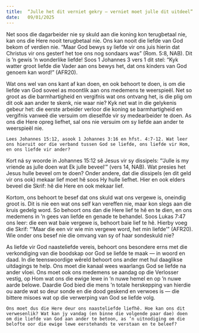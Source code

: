 ```yaml
---
title:  “Julle het dit verniet gekry — verniet moet julle dit uitdeel”
date:   09/01/2025
---
```


Net soos die dagarbeider nie sy skuld aan die koning kon terugbetaal nie, kan ons die Here nooit terugbetaal nie. Ons kan nooit die liefde van God bekom of verdien nie. “Maar God bewys sy liefde vir ons juis hierin dat Christus vir ons gesterf het toe ons nog sondaars was” (Rom. 5:8, NAB). Dit is ’n gewis ’n wonderlike liefde! Soos 1 Johannes 3 vers 1 dit stel: “Kyk watter groot liefde die Vader aan ons bewys het, dat ons kinders van God genoem kan word!” (AFR20).

Wat ons wel van ons kant af kan doen, en ook behoort te doen, is om die liefde van God soveel as moontlik aan ons medemens te weerspieël. Net so groot as die barmhartigheid en vergifnis wat ons ontvang het, is die plig om dit ook aan ander te skenk, nie waar nie? Kyk net wat in die gelykenis gebeur het: die eerste arbeider verloor die koning se barmhartigheid en vergifnis vanweë die versuim om dieselfde vir sy medearbeider te doen. As ons die Here opreg liefhet, sal ons nie versuim om sy liefde aan ander te weerspieël nie.

`Lees Johannes 15:12, asook 1 Johannes 3:16 en hfst. 4:7-12. Wat leer ons hieruit oor die verband tussen God se liefde, ons liefde vir Hom, en ons liefde vir ander?`

Kort ná sy woorde in Johannes 15:12 sê Jesus vir sy dissipels: “‘Julle is my vriende as julle doen wat Ek julle beveel’” (vers 14, NAB). Wat presies het Jesus hulle beveel om te doen? Onder andere, dat die dissipels (en dit geld vir ons ook) mekaar lief moet hê soos Hy hulle liefhet. Hier en ook elders beveel die Skrif: hê die Here en ook mekaar lief.

Kortom, ons behoort te besef dat ons skuld wat ons vergewe is, oneindig groot is. Dit is nie een wat ons self kan vereffen nie, maar kon slegs aan die kruis gedelg word. So behoort ons dan die Here lief te hê en te dien, en ons medemens in ’n gees van liefde en genade te behandel. Soos Lukas 7:47 ons leer: die een wat baie vergewe is, behoort baie lief te hê. Hierby voeg die Skrif: “‘Maar die een vir wie min vergewe word, het min liefde’” (AFR20). Wie onder ons besef nie die omvang van sy of haar sondeskuld nie?

As liefde vir God naasteliefde vereis, behoort ons besondere erns met die verkondiging van die boodskap oor God se liefde te maak — in woord en daad. In die teenswoordige wêreld behoort ons ander met hul daaglikse uitdagings te help. Ons moet die kanaal wees waarlangs God se liefde na ander vloei. Ons moet ook ons medemens se aandag op die Verlosser vestig, op Hom wat ons die ewige lewe in ’n nuwe hemel en op ’n nuwe aarde belowe. Daardie God bied die mens ’n totale herskepping van hierdie ou aarde wat so deur sonde en die dood geskend en verwoes is — die bittere misoes wat op die verwerping van God se liefde volg.

`Ons moet dus die Here deur ons naasteliefde liefhê. Hoe kan ons dit verwesenlik? Wat kan jy vandag (en binne die volgende paar dae) doen om die liefde van God aan ander te betoon, as ’n uitnodiging om die belofte oor die ewige lewe eerstehands te verstaan en te beleef?`